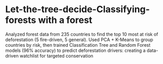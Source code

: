 # Let-the-tree-decide-Classifying-forests with a forest
Analyzed forest data from 235 countries to find the top 10 most at risk of deforestation (5 fire-driven, 5 general). Used PCA + K-Means to group countries by risk, then trained Classification Tree and Random Forest models (96% accuracy) to predict deforestation drivers: creating a data-driven watchlist for targeted conservation
